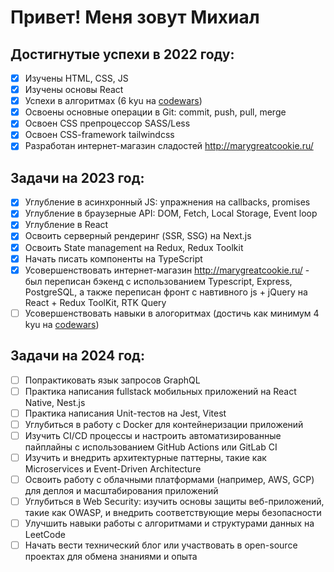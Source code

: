 # Привет! Меня зовут Михиал



## Достигнутые успехи в 2022 году:
- [x] Изучены HTML, CSS, JS
- [x] Изучены основы React
- [x] Успехи в алгоритмах (6 kyu на [codewars](https://www.codewars.com/users/misha133kv))
- [x] Освоены основные операции в Git: commit, push, pull, merge
- [x] Освоен CSS препроцессор SASS/Less
- [x] Освоен CSS-framework tailwindcss
- [x] Разработан интернет-магазин сладостей http://marygreatcookie.ru/

## Задачи на 2023 год:
- [x] Углубление в асинхронный JS: упражнения на callbacks, promises
- [x] Углубление в браузерные API: DOM, Fetch, Local Storage, Event loop
- [x] Углубление в React
- [x] Освоить серверный рендеринг (SSR, SSG) на Next.js
- [x] Освоить State management на Redux, Redux Toolkit
- [x] Начать писать компоненты на TypeScript
- [x] Усовершенствовать интернет-магазин http://marygreatcookie.ru/ - был переписан бэкенд с использованием Typescript, Express, PostgreSQL, а также переписан фронт с навтивного js + jQuery на React + Redux ToolKit, RTK Query
- [ ] Усовершенствовать навыки в алогоритмах (достичь как минимум 4 kyu на [codewars](https://www.codewars.com/users/misha133kv))

## Задачи на 2024 год:
- [ ] Попрактиковать язык запросов GraphQL
- [ ] Практика написания fullstack мобильных приложений на React Native, Nest.js
- [ ] Практика написания Unit-тестов на Jest, Vitest
- [ ] Углубиться в работу с Docker для контейнеризации приложений
- [ ] Изучить CI/CD процессы и настроить автоматизированные пайплайны с использованием GitHub Actions или GitLab CI
- [ ] Изучить и внедрить архитектурные паттерны, такие как Microservices и Event-Driven Architecture
- [ ] Освоить работу с облачными платформами (например, AWS, GCP) для деплоя и масштабирования приложений
- [ ] Углубиться в Web Security: изучить основы защиты веб-приложений, такие как OWASP, и внедрить соответствующие меры безопасности
- [ ] Улучшить навыки работы с алгоритмами и структурами данных на LeetCode
- [ ] Начать вести технический блог или участвовать в open-source проектах для обмена знаниями и опыта
